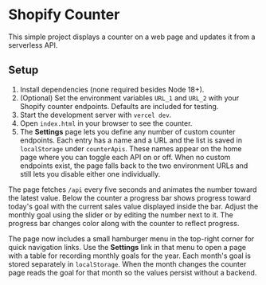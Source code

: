 # Shopify Counter

This simple project displays a counter on a web page and updates it from a serverless API.

## Setup

1. Install dependencies (none required besides Node 18+).
2. (Optional) Set the environment variables `URL_1` and `URL_2` with your Shopify counter endpoints.
   Defaults are included for testing.
3. Start the development server with `vercel dev`.
4. Open `index.html` in your browser to see the counter.
5. The **Settings** page lets you define any number of custom counter endpoints.
   Each entry has a name and a URL and the list is saved in `localStorage` under
   `counterApis`. These names appear on the home page where you can toggle each
   API on or off. When no custom endpoints exist, the page falls back to the two
   environment URLs and still lets you disable either one individually.

The page fetches `/api` every five seconds and animates the number toward the latest value.
Below the counter a progress bar shows progress toward today's goal with the current
sales value displayed inside the bar. Adjust the monthly goal using the slider or by
editing the number next to it. The progress bar changes color along with the counter to reflect progress.

The page now includes a small hamburger menu in the top-right corner for quick navigation links.
Use the **Settings** link in that menu to open a page with a table for recording monthly goals for the year.
Each month's goal is stored separately in `localStorage`. When the month changes the counter page reads the goal for that month so the values persist without a backend.

